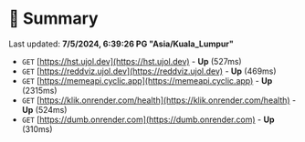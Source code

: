 # 📖 Summary
Last updated: **7/5/2024, 6:39:26 PG "Asia/Kuala_Lumpur"**

- `GET` [https://hst.ujol.dev](https://hst.ujol.dev) - **Up** (527ms)
- `GET` [https://reddviz.ujol.dev](https://reddviz.ujol.dev) - **Up** (469ms)
- `GET` [https://memeapi.cyclic.app](https://memeapi.cyclic.app) - **Up** (2315ms)
- `GET` [https://klik.onrender.com/health](https://klik.onrender.com/health) - **Up** (524ms)
- `GET` [https://dumb.onrender.com](https://dumb.onrender.com) - **Up** (310ms)
